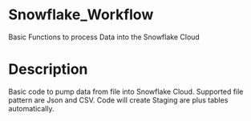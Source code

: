 # Snowflake_Workflow
Basic Functions to process Data into the Snowflake Cloud



# Description
Basic code to pump data from file into Snowflake Cloud. Supported file pattern are Json and CSV.
Code will create Staging are plus tables automatically.
